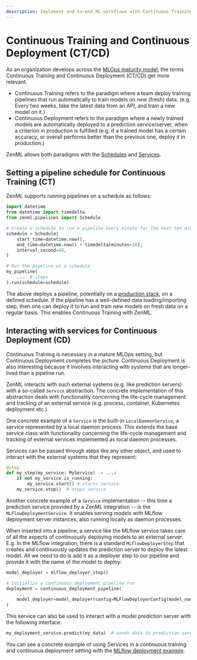 ```yaml
---
description: Implement end-to-end ML workflows with Continuous Training and Deployment.
---
```


# Continuous Training and Continuous Deployment (CT/CD)

As an organization develops across the [MLOps maturity model](https://docs.microsoft.com/en-us/azure/architecture/example-scenario/mlops/mlops-maturity-model), 
the terms Continuous Training and Continuous Deployment (CT/CD) get more relevant.

- Continuous Training refers to the paradigm where a team deploy training pipelines that run automatically to train models on
new (fresh) data. (e.g. Every two weeks, take the latest data from an API, and train a new model on it.)
- Continuous Deployment refers to the paradigm where a newly trained models are automatically deployed to a prediction 
service/server, when a criterion in production is fulfilled (e.g. if a trained model has a certain accuracy, or overall performs better than the previous one, deploy it in production.)

ZenML allows both paradigms with the [Schedules](../introduction/core-concepts.md) and [Services](../introduction/core-concepts.md).

## Setting a pipeline schedule for Continuous Training (CT)

ZenML supports running pipelines on a schedule as follows:

```python
import datetime
from datetime import timedelta
from zenml.pipelines import Schedule

# Create a schedule to run a pipeline every minute for the next ten minutes
schedule = Schedule(
    start_time=datetime.now(),
    end_time=datetime.now() + timedelta(minutes=10),
    interval_second=60,
)

# Run the pipeline on a schedule
my_pipeline(
    ...  # steps
).run(schedule=schedule)
```

The above deploys a pipeline, potentially on a [production stack](cloud-pipelines), on a defined schedule. If the 
pipeline has a well-defined data loading/importing step, then one can deploy it to run and train new models on fresh data 
on a regular basis. This enables Continuous Training with ZenML.

## Interacting with services for Continuous Deployment (CD)

Continuous Training is necessary in a mature MLOps setting, but Continuous Deployment completes the picture. Continuous Deployment 
is also interesting because it involves interacting with systems that are longer-lived than a pipeline run.

ZenML interacts with such external systems (e.g. like prediction servers) with a so-called `Service` abstraction. The concrete implementation 
of this abstraction deals with functionality concerning the life-cycle management and tracking of an external service (e.g. process, container, 
Kubernetes deployment etc.).

One concrete example of a `Service` is the built-in `LocalDaemonService`, a service represented by a local daemon
process. This extends the base service class with functionality concerning the life-cycle management and tracking
of external services implemented as local daemon processes.

Services can be passed through steps like any other object, and used to interact with the external systems that
they represent:

```python
@step
def my_step(my_service: MyService) -> ...:
    if not my_service.is_running:
        my_service.start() # starts service
    my_service.stop()  # stops service
```

Another concrete example of a `Service` implementation -- this time a prediction service provided by a ZenML integration -- is the `MLFlowDeploymentService`. 
It enables serving models with MLflow deployment server instances, also running locally as daemon processes.

When inserted into a pipeline, a service like the MLflow service takes care of all the aspects of continuously deploying models to an external server. 
E.g. In the MLflow integration, there is a standard `MLflowDeployerStep` that creates and continuously updates the prediction server to deploy the latest 
model. All we need to do is add it as a deployer step to our pipeline and provide it with the name of the model to deploy:

```python
model_deployer = mlflow_deployer_step() 

# Initialize a continuous deployment pipeline run
deployment = continuous_deployment_pipeline(
    ...
    model_deployer=model_deployer(config=MLFlowDeployerConfig(model_name="my_model", workers=3)),
)
```

This service can also be used to interact with a model prediction server with the following interface:

```python
my_deployment_service.predict(my_data)  # sends data to prediction service with a unified interface
```

You can see a concrete example of using Services in a continuous training and continuous deployment setting with the 
[MLflow deployment example](https://github.com/zenml-io/zenml/tree/main/examples/mlflow_deployment).